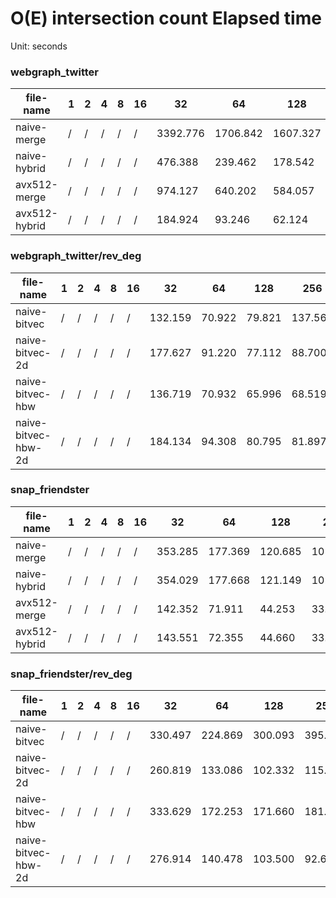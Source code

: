 # O(E) intersection count Elapsed time


Unit: seconds


### webgraph_twitter

file-name | 1 | 2 | 4 | 8 | 16 | 32 | 64 | 128 | 256
--- | --- | --- | --- | --- | --- | --- | --- | --- | ---
naive-merge | / | / | / | / | / | 3392.776 | 1706.842 | 1607.327 | 1654.104
naive-hybrid | / | / | / | / | / | 476.388 | 239.462 | 178.542 | 163.475
avx512-merge | / | / | / | / | / | 974.127 | 640.202 | 584.057 | 594.697
avx512-hybrid | / | / | / | / | / | 184.924 | 93.246 | 62.124 | 52.652


### webgraph_twitter/rev_deg

file-name | 1 | 2 | 4 | 8 | 16 | 32 | 64 | 128 | 256
--- | --- | --- | --- | --- | --- | --- | --- | --- | ---
naive-bitvec | / | / | / | / | / | 132.159 | 70.922 | 79.821 | 137.561
naive-bitvec-2d | / | / | / | / | / | 177.627 | 91.220 | 77.112 | 88.700
naive-bitvec-hbw | / | / | / | / | / | 136.719 | 70.932 | 65.996 | 68.519
naive-bitvec-hbw-2d | / | / | / | / | / | 184.134 | 94.308 | 80.795 | 81.897


### snap_friendster

file-name | 1 | 2 | 4 | 8 | 16 | 32 | 64 | 128 | 256
--- | --- | --- | --- | --- | --- | --- | --- | --- | ---
naive-merge | / | / | / | / | / | 353.285 | 177.369 | 120.685 | 101.877
naive-hybrid | / | / | / | / | / | 354.029 | 177.668 | 121.149 | 102.168
avx512-merge | / | / | / | / | / | 142.352 | 71.911 | 44.253 | 33.399
avx512-hybrid | / | / | / | / | / | 143.551 | 72.355 | 44.660 | 33.852


### snap_friendster/rev_deg

file-name | 1 | 2 | 4 | 8 | 16 | 32 | 64 | 128 | 256
--- | --- | --- | --- | --- | --- | --- | --- | --- | ---
naive-bitvec | / | / | / | / | / | 330.497 | 224.869 | 300.093 | 395.771
naive-bitvec-2d | / | / | / | / | / | 260.819 | 133.086 | 102.332 | 115.277
naive-bitvec-hbw | / | / | / | / | / | 333.629 | 172.253 | 171.660 | 181.990
naive-bitvec-hbw-2d | / | / | / | / | / | 276.914 | 140.478 | 103.500 | 92.655